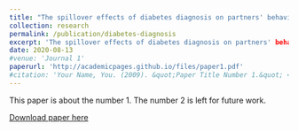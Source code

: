 ```yaml
---
title: "The spillover effects of diabetes diagnosis on partners' behaviour (Job Market Paper)"
collection: research
permalink: /publication/diabetes-diagnosis
excerpt: 'The spillover effects of diabetes diagnosis on partners' behaviour'
date: 2020-08-13
#venue: 'Journal 1'
paperurl: 'http://academicpages.github.io/files/paper1.pdf'
#citation: 'Your Name, You. (2009). &quot;Paper Title Number 1.&quot; <i>Journal 1</i>. 1(1).'
---
```

This paper is about the number 1. The number 2 is left for future work.

[Download paper here](http://academicpages.github.io/files/paper1.pdf)
